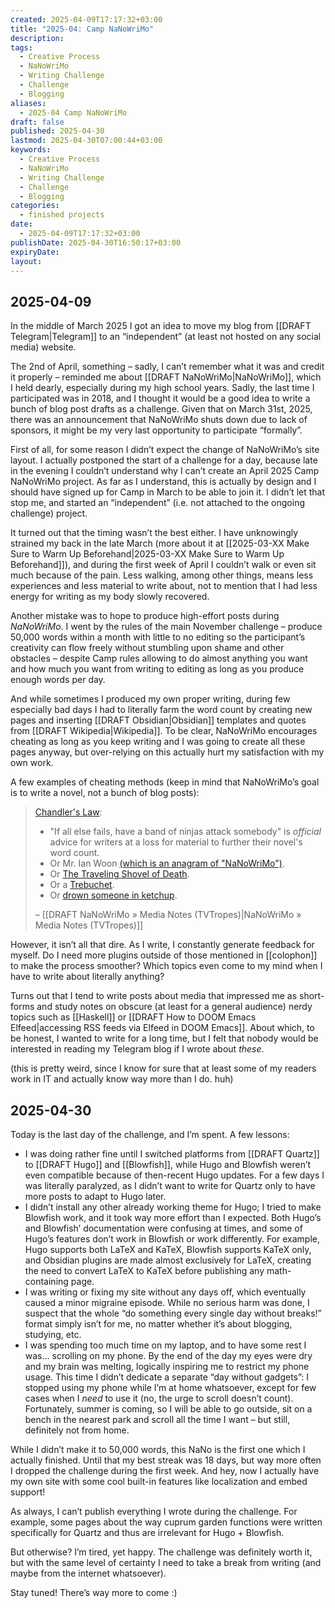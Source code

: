 ```yaml
---
created: 2025-04-09T17:17:32+03:00
title: "2025-04: Camp NaNoWriMo"
description: 
tags: 
  - Creative Process
  - NaNoWriMo
  - Writing Challenge
  - Challenge
  - Blogging
aliases:
  - 2025-04 Camp NaNoWriMo
draft: false
published: 2025-04-30
lastmod: 2025-04-30T07:00:44+03:00
keywords:
  - Creative Process
  - NaNoWriMo
  - Writing Challenge
  - Challenge
  - Blogging
categories:
  - finished projects
date:
  - 2025-04-09T17:17:32+03:00
publishDate: 2025-04-30T16:50:17+03:00
expiryDate: 
layout:
---
```

## 2025-04-09
In the middle of March 2025 I got an idea to move my blog from [[DRAFT Telegram|Telegram]] to an “independent” (at least not hosted on any social media) website.

The 2nd of April, something – sadly, I can’t remember what it was and credit it properly – reminded me about [[DRAFT NaNoWriMo|NaNoWriMo]], which I held dearly, especially during my high school years. Sadly, the last time I participated was in 2018, and I thought it would be a good idea to write a bunch of blog post drafts as a challenge. Given that on March 31st, 2025, there was an announcement that NaNoWriMo shuts down due to lack of sponsors, it might be my very last opportunity to participate “formally”.

First of all, for some reason I didn’t expect the change of NaNoWriMo’s site layout. I actually postponed the start of a challenge for a day, because late in the evening I couldn’t understand why I can’t create an April 2025 Camp NaNoWriMo project. As far as I understand, this is actually by design and I should have signed up for Camp in March to be able to join it. I didn’t let that stop me, and started an “independent” (i.e. not attached to the ongoing challenge) project.

It turned out that the timing wasn’t the best either. I have unknowingly strained my back in the late March (more about it at [[2025-03-XX Make Sure to Warm Up Beforehand|2025-03-XX Make Sure to Warm Up Beforehand]]), and during the first week of April I couldn’t walk or even sit much because of the pain. Less walking, among other things, means less experiences and less material to write about, not to mention that I had less energy for writing as my body slowly recovered.

Another mistake was to hope to produce high-effort posts during *NaNoWriMo*. I went by the rules of the main November challenge – produce 50,000 words within a month with little to no editing so the participant’s creativity can flow freely without stumbling upon shame and other obstacles – despite Camp rules allowing to do almost anything you want and how much you want from writing to editing as long as you produce enough words per day.

And while sometimes I produced my own proper writing, during few especially bad days I had to literally farm the word count by creating new pages and inserting [[DRAFT Obsidian|Obsidian]] templates and quotes from [[DRAFT Wikipedia|Wikipedia]]. To be clear, NaNoWriMo encourages cheating as long as you keep writing and I was going to create all these pages anyway, but over-relying on this actually hurt my satisfaction with my own work.

A few examples of cheating methods (keep in mind that NaNoWriMo’s goal is to write a novel, not a bunch of blog posts):

> [Chandler's Law](https://tvtropes.org/pmwiki/pmwiki.php/Main/ChandlersLaw "/pmwiki/pmwiki.php/Main/ChandlersLaw"):
>    - "If all else fails, have a band of ninjas attack somebody" is _official_ advice for writers at a loss for material to further their novel's word count.
>    - Or Mr. Ian Woon [(which is an anagram of "NaNoWriMo")](https://tvtropes.org/pmwiki/pmwiki.php/Main/SignificantAnagram "/pmwiki/pmwiki.php/Main/SignificantAnagram").
>    - Or [The Traveling Shovel of Death](https://tvtropes.org/pmwiki/pmwiki.php/Main/ShovelStrike "/pmwiki/pmwiki.php/Main/ShovelStrike").
>    - Or a [Trebuchet](https://tvtropes.org/pmwiki/pmwiki.php/Main/SiegeEngines "/pmwiki/pmwiki.php/Main/SiegeEngines").
>    - Or [drown someone in ketchup](https://tvtropes.org/pmwiki/pmwiki.php/Main/DeathTrap "/pmwiki/pmwiki.php/Main/DeathTrap").
>
> – [[DRAFT NaNoWriMo » Media Notes (TVTropes)|NaNoWriMo » Media Notes (TVTropes)]]

However, it isn’t all that dire. As I write, I constantly generate feedback for myself. Do I need more plugins outside of those mentioned in [[colophon]] to make the process smoother? Which topics even come to my mind when I have to write about literally anything?

Turns out that I tend to write posts about media that impressed me as short-forms and study notes on obscure (at least for a general audience) nerdy topics such as [[Haskell]] or [[DRAFT How to DOOM Emacs Elfeed|accessing RSS feeds via Elfeed in DOOM Emacs]]. About which, to be honest, I wanted to write for a long time, but I felt that nobody would be interested in reading my Telegram blog if I wrote about *these*.

(this is pretty weird, since I know for sure that at least some of my readers work in IT and actually know way more than I do. huh)

## 2025-04-30

Today is the last day of the challenge, and I’m spent. A few lessons:
- I was doing rather fine until I switched platforms from [[DRAFT Quartz]] to [[DRAFT Hugo]] and [[Blowfish]], while Hugo and Blowfish weren’t even compatible because of then-recent Hugo updates. For a few days I was literally paralyzed, as I didn’t want to write for Quartz only to have more posts to adapt to Hugo later.
- I didn’t install any other already working theme for Hugo; I tried to make Blowfish work, and it took way more effort than I expected. Both Hugo’s and Blowfish’ documentation were confusing at times, and some of Hugo’s features don’t work in Blowfish or work differently. For example, Hugo supports both LaTeX and KaTeX, Blowfish supports KaTeX only, and Obsidian plugins are made almost exclusively for LaTeX, creating the need to convert LaTeX to KaTeX before publishing any math-containing page.
- I was writing or fixing my site without any days off, which eventually caused a minor migraine episode. While no serious harm was done, I suspect that the whole “do something every single day without breaks!” format simply isn’t for me, no matter whether it’s about blogging, studying, etc.
- I was spending too much time on my laptop, and to have some rest I was… scrolling on my phone. By the end of the day my eyes were dry and my brain was melting, logically inspiring me to restrict my phone usage. This time I didn’t dedicate a separate “day without gadgets”: I stopped using my phone while I’m at home whatsoever, except for few cases when I *need* to use it (no, the urge to scroll doesn’t count). Fortunately, summer is coming, so I will be able to go outside, sit on a bench in the nearest park and scroll all the time I want – but still, definitely not from home.

While I didn’t make it to 50,000 words, this NaNo is the first one which I actually finished. Until that my best streak was 18 days, but way more often I dropped the challenge during the first week. And hey, now I actually have my own site with some cool built-in features like localization and embed support!

As always, I can’t publish everything I wrote during the challenge. For example, some pages about the way cuprum garden functions were written specifically for Quartz and thus are irrelevant for Hugo + Blowfish.

But otherwise? I’m tired, yet happy. The challenge was definitely worth it, but with the same level of certainty I need to take a break from writing (and maybe from the internet whatsoever).

Stay tuned! There’s way more to come :)
